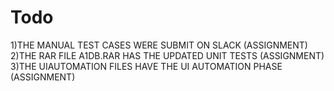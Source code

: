 # Todo

1)THE MANUAL TEST CASES WERE SUBMIT ON SLACK             (ASSIGNMENT)
2)THE RAR FILE A1DB.RAR HAS THE UPDATED UNIT TESTS       (ASSIGNMENT) 
3)THE UIAUTOMATION FILES HAVE THE UI AUTOMATION PHASE (ASSIGNMENT)

